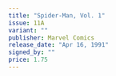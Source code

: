 ```yaml
---
title: "Spider-Man, Vol. 1"
issue: 11A
variant: ""
publisher: Marvel Comics
release_date: "Apr 16, 1991"
signed_by: ""
price: 1.75
---
```

